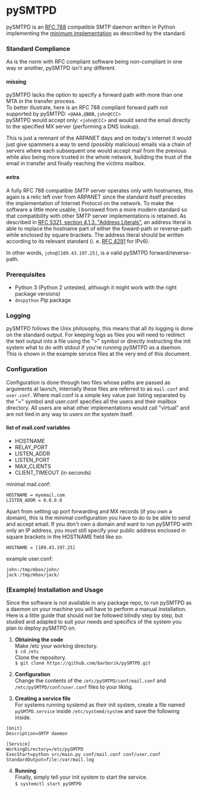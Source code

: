# pySMTPD
pySMTPD is an [RFC 788](https://datatracker.ietf.org/doc/html/rfc788) compatible SMTP daemon written in Python implementing the [minimum implementation](https://www.rfc-editor.org/rfc/rfc788.html#page-35) as described by the standard.

### Standard Compliance
As is the norm with RFC compliant software being non-compliant in one way or another, pySMTPD isn't any different.

#### missing
pySMTPD lacks the option to specify a forward path with more than one MTA in the transfer process.  
To better illustrate, here is an RFC 788 compliant forward path not supported by pySMTPD: ```<@AAA,@BBB,john@CCC>```  
pySMTPD would accept only: ```<john@CCC>``` and would send the email directly to the specified MX server (performing a DNS lookup).

This is just a remnant of the ARPANET days and on today's internet it would just give spammers a way to send (possibly malicious) emails via a chain of servers where each subsequent one would accept mail from the previous while also being more trusted in the whole network, building the trust of the email in transfer and finally reaching the victims mailbox.

#### extra
A fully RFC 788 compatible SMTP server operates only with hostnames, this again is a relic left over from ARPANET since the standard itself precedes the implementation of Internet Protocol on the network. To make the software a little more usable, I borrowed from a more modern standard so that compatibility with other SMTP server implementations is retained. As described in [RFC 5321, section 4.1.3. "Address Literals"](https://www.rfc-editor.org/rfc/rfc5321.html#section-4.1.3), an address literal is able to replace the hostname part of either the foward-path or reverse-path while enclosed by square brackets.
The address literal should be written according to its relevant standard (i. e. [RFC 4291](https://www.rfc-editor.org/rfc/rfc4291.html) for IPv6).  

In other words, ```john@[109.43.197.25]```, is a valid pySMTPD forward/reverse-path.

### Prerequisites

- Python 3 (Python 2 untested, although it might work with the right package versions)
- ```dnspython``` Pip package

### Logging
pySMTPD follows the Unix philosophy, this means that all its logging is done on the standard output. For keeping logs as files you will need to redirect the text output into a file using the ">" symbol or directly instructing the init system what to do with stdout if you're running pySMTPD as a daemon. This is shown in the example service files at the very end of this document.

### Configuration
Configuration is done through two files whose paths are passed as arguments at launch, internally these files are referred to as ```mail.conf``` and ```user.conf```. Where mail.conf is a simple key value pair listing separated by the "=" symbol and user.conf specifies all the users and their mailbox directory. All users are what other implementations would call "virtual" and are not tied in any way to users on the system itself.  

#### list of mail.conf variables
- HOSTNAME
- RELAY_PORT
- LISTEN_ADDR
- LISTEN_PORT
- MAX_CLIENTS
- CLIENT_TIMEOUT (in seconds)

minimal mail.conf:
```
HOSTNAME = myemail.com
LISTEN_ADDR = 0.0.0.0
```
Apart from setting up port forwarding and MX records (if you own a domain), this is the minimal configuration you have to do to be able to send and accept email. If you don't own a domain and want to run pySMTPD with only an IP address, you must still specify your public address enclosed in square brackets in the HOSTNAME field like so:
```
HOSTNAME = [109.43.197.25]
```

example user.conf:
```
john:/tmp/mbox/john/
jack:/tmp/mbox/jack/
```

### (Example) Installation and Usage
Since the software is not available in any package repo, to run pySMTPD as a daemon on your machine you will have to perform a manual installation. Here is a little guide that should not be followed blindly step by step, but studied and adapted to suit your needs and specifics of the system you plan to deploy pySMTPD on.

1. **Obtaining the code**  
Make /etc your working directory.  
```$ cd /etc```  
Clone the repository.  
```$ git clone https://github.com/barborik/pySMTPD.git```

2. **Configuration**  
Change the contents of the ```/etc/pySMTPD/conf/mail.conf``` and ```/etc/pySMTPD/conf/user.conf``` files to your liking.

3. **Creating a service file**  
For systems running systemd as their init system, create a file named ```pySMTPD.service``` inside ```/etc/systemd/system``` and save the following inside.
```
[Unit]
Description=SMTP daemon

[Service]
WorkingDirectory=/etc/pySMTPD
ExecStart=python src/main.py conf/mail.conf conf/user.conf
StandardOutput=file:/var/mail.log
```

4. **Running**  
Finally, simply tell your init system to start the service.  
```$ systemctl start pySMTPD```
